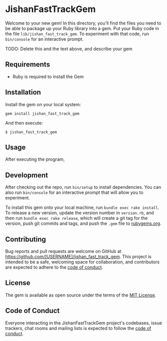 # JishanFastTrackGem

Welcome to your new gem! In this directory, you'll find the files you need to be able to package up your Ruby library into a gem. Put your Ruby code in the file `lib/jishan_fast_track_gem`. To experiment with that code, run `bin/console` for an interactive prompt.

TODO: Delete this and the text above, and describe your gem

## Requirements
  - Ruby is required to install the Gem

## Installation

Install the gem on your local system:

```
gem install jishan_fast_track_gem
```

And then execute:

    $ jishan_fast_track_gem


## Usage

After executing the program, 

## Development

After checking out the repo, run `bin/setup` to install dependencies. You can also run `bin/console` for an interactive prompt that will allow you to experiment.

To install this gem onto your local machine, run `bundle exec rake install`. To release a new version, update the version number in `version.rb`, and then run `bundle exec rake release`, which will create a git tag for the version, push git commits and tags, and push the `.gem` file to [rubygems.org](https://rubygems.org).

## Contributing

Bug reports and pull requests are welcome on GitHub at https://github.com/[USERNAME]/jishan_fast_track_gem. This project is intended to be a safe, welcoming space for collaboration, and contributors are expected to adhere to the [code of conduct](https://github.com/[USERNAME]/jishan_fast_track_gem/blob/master/CODE_OF_CONDUCT.md).


## License

The gem is available as open source under the terms of the [MIT License](https://opensource.org/licenses/MIT).

## Code of Conduct

Everyone interacting in the JishanFastTrackGem project's codebases, issue trackers, chat rooms and mailing lists is expected to follow the [code of conduct](https://github.com/[USERNAME]/jishan_fast_track_gem/blob/master/CODE_OF_CONDUCT.md).
